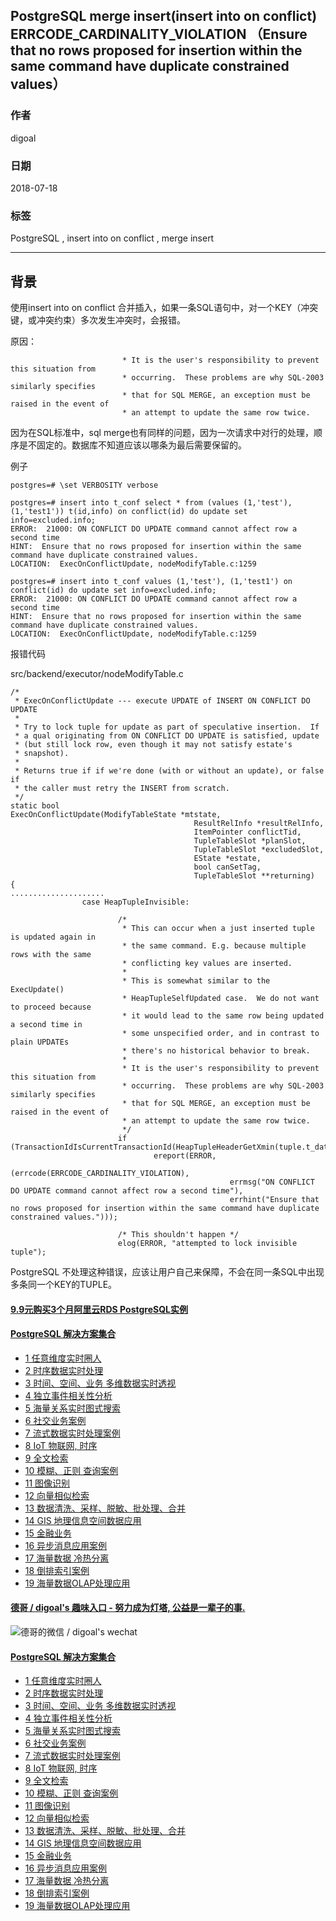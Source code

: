 ## PostgreSQL merge insert(insert into on conflict) ERRCODE_CARDINALITY_VIOLATION （Ensure that no rows proposed for insertion within the same command have duplicate constrained values）  
                                                           
### 作者                                                           
digoal                                                           
                                                           
### 日期                                                           
2018-07-18                                                         
                                                           
### 标签                                                           
PostgreSQL , insert into on conflict , merge insert       
                                                           
----                                                           
                                                           
## 背景        
使用insert into on conflict 合并插入，如果一条SQL语句中，对一个KEY（冲突键，或冲突约束）多次发生冲突时，会报错。  
  
原因：  
  
```  
                         * It is the user's responsibility to prevent this situation from  
                         * occurring.  These problems are why SQL-2003 similarly specifies  
                         * that for SQL MERGE, an exception must be raised in the event of  
                         * an attempt to update the same row twice.  
```  
  
因为在SQL标准中，sql merge也有同样的问题，因为一次请求中对行的处理，顺序是不固定的。数据库不知道应该以哪条为最后需要保留的。  
  
例子  
  
```  
postgres=# \set VERBOSITY verbose  
  
postgres=# insert into t_conf select * from (values (1,'test'), (1,'test1')) t(id,info) on conflict(id) do update set info=excluded.info;  
ERROR:  21000: ON CONFLICT DO UPDATE command cannot affect row a second time  
HINT:  Ensure that no rows proposed for insertion within the same command have duplicate constrained values.  
LOCATION:  ExecOnConflictUpdate, nodeModifyTable.c:1259  
  
postgres=# insert into t_conf values (1,'test'), (1,'test1') on conflict(id) do update set info=excluded.info;  
ERROR:  21000: ON CONFLICT DO UPDATE command cannot affect row a second time  
HINT:  Ensure that no rows proposed for insertion within the same command have duplicate constrained values.  
LOCATION:  ExecOnConflictUpdate, nodeModifyTable.c:1259  
```  
  
报错代码  
  
src/backend/executor/nodeModifyTable.c  
  
```  
/*  
 * ExecOnConflictUpdate --- execute UPDATE of INSERT ON CONFLICT DO UPDATE  
 *  
 * Try to lock tuple for update as part of speculative insertion.  If  
 * a qual originating from ON CONFLICT DO UPDATE is satisfied, update  
 * (but still lock row, even though it may not satisfy estate's  
 * snapshot).  
 *  
 * Returns true if if we're done (with or without an update), or false if  
 * the caller must retry the INSERT from scratch.  
 */  
static bool  
ExecOnConflictUpdate(ModifyTableState *mtstate,  
                                         ResultRelInfo *resultRelInfo,  
                                         ItemPointer conflictTid,  
                                         TupleTableSlot *planSlot,  
                                         TupleTableSlot *excludedSlot,  
                                         EState *estate,  
                                         bool canSetTag,  
                                         TupleTableSlot **returning)  
{  
.....................  
                case HeapTupleInvisible:  
  
                        /*  
                         * This can occur when a just inserted tuple is updated again in  
                         * the same command. E.g. because multiple rows with the same  
                         * conflicting key values are inserted.  
                         *  
                         * This is somewhat similar to the ExecUpdate()  
                         * HeapTupleSelfUpdated case.  We do not want to proceed because  
                         * it would lead to the same row being updated a second time in  
                         * some unspecified order, and in contrast to plain UPDATEs  
                         * there's no historical behavior to break.  
                         *  
                         * It is the user's responsibility to prevent this situation from  
                         * occurring.  These problems are why SQL-2003 similarly specifies  
                         * that for SQL MERGE, an exception must be raised in the event of  
                         * an attempt to update the same row twice.  
                         */  
                        if (TransactionIdIsCurrentTransactionId(HeapTupleHeaderGetXmin(tuple.t_data)))  
                                ereport(ERROR,  
                                                (errcode(ERRCODE_CARDINALITY_VIOLATION),  
                                                 errmsg("ON CONFLICT DO UPDATE command cannot affect row a second time"),  
                                                 errhint("Ensure that no rows proposed for insertion within the same command have duplicate constrained values.")));  
  
                        /* This shouldn't happen */  
                        elog(ERROR, "attempted to lock invisible tuple");  
```  
  
PostgreSQL 不处理这种错误，应该让用户自己来保障，不会在同一条SQL中出现多条同一个KEY的TUPLE。  
  
  
    
  
  
  
  
  
  
  
  
  
  
  
  
  
  
  
  
  
  
  
  
  
  
  
  
  
  
  
  
  
  
  
  
  
  
  
  
  
  
  
  
  
  
  
  
  
#### [9.9元购买3个月阿里云RDS PostgreSQL实例](https://www.aliyun.com/database/postgresqlactivity "57258f76c37864c6e6d23383d05714ea")
  
  
#### [PostgreSQL 解决方案集合](https://yq.aliyun.com/topic/118 "40cff096e9ed7122c512b35d8561d9c8")
- [1 任意维度实时圈人](https://yq.aliyun.com/topic/118 "40cff096e9ed7122c512b35d8561d9c8")
- [2 时序数据实时处理](https://yq.aliyun.com/topic/118 "40cff096e9ed7122c512b35d8561d9c8")
- [3 时间、空间、业务 多维数据实时透视](https://yq.aliyun.com/topic/118 "40cff096e9ed7122c512b35d8561d9c8")
- [4 独立事件相关性分析](https://yq.aliyun.com/topic/118 "40cff096e9ed7122c512b35d8561d9c8")
- [5 海量关系实时图式搜索](https://yq.aliyun.com/topic/118 "40cff096e9ed7122c512b35d8561d9c8")
- [6 社交业务案例](https://yq.aliyun.com/topic/118 "40cff096e9ed7122c512b35d8561d9c8")
- [7 流式数据实时处理案例](https://yq.aliyun.com/topic/118 "40cff096e9ed7122c512b35d8561d9c8")
- [8 IoT 物联网, 时序](https://yq.aliyun.com/topic/118 "40cff096e9ed7122c512b35d8561d9c8")
- [9 全文检索](https://yq.aliyun.com/topic/118 "40cff096e9ed7122c512b35d8561d9c8")
- [10 模糊、正则 查询案例](https://yq.aliyun.com/topic/118 "40cff096e9ed7122c512b35d8561d9c8")
- [11 图像识别](https://yq.aliyun.com/topic/118 "40cff096e9ed7122c512b35d8561d9c8")
- [12 向量相似检索](https://yq.aliyun.com/topic/118 "40cff096e9ed7122c512b35d8561d9c8")
- [13 数据清洗、采样、脱敏、批处理、合并](https://yq.aliyun.com/topic/118 "40cff096e9ed7122c512b35d8561d9c8")
- [14 GIS 地理信息空间数据应用](https://yq.aliyun.com/topic/118 "40cff096e9ed7122c512b35d8561d9c8")
- [15 金融业务](https://yq.aliyun.com/topic/118 "40cff096e9ed7122c512b35d8561d9c8")
- [16 异步消息应用案例](https://yq.aliyun.com/topic/118 "40cff096e9ed7122c512b35d8561d9c8")
- [17 海量数据 冷热分离](https://yq.aliyun.com/topic/118 "40cff096e9ed7122c512b35d8561d9c8")
- [18 倒排索引案例](https://yq.aliyun.com/topic/118 "40cff096e9ed7122c512b35d8561d9c8")
- [19 海量数据OLAP处理应用](https://yq.aliyun.com/topic/118 "40cff096e9ed7122c512b35d8561d9c8")
  
  
#### [德哥 / digoal's 趣味入口 - 努力成为灯塔, 公益是一辈子的事.](https://github.com/digoal/blog/blob/master/README.md "22709685feb7cab07d30f30387f0a9ae")
  
  
![德哥的微信 / digoal's wechat](../pic/digoal_weixin.jpg "f7ad92eeba24523fd47a6e1a0e691b59")
  
  
#### [PostgreSQL 解决方案集合](https://yq.aliyun.com/topic/118 "40cff096e9ed7122c512b35d8561d9c8")
- [1 任意维度实时圈人](https://yq.aliyun.com/topic/118 "40cff096e9ed7122c512b35d8561d9c8")
- [2 时序数据实时处理](https://yq.aliyun.com/topic/118 "40cff096e9ed7122c512b35d8561d9c8")
- [3 时间、空间、业务 多维数据实时透视](https://yq.aliyun.com/topic/118 "40cff096e9ed7122c512b35d8561d9c8")
- [4 独立事件相关性分析](https://yq.aliyun.com/topic/118 "40cff096e9ed7122c512b35d8561d9c8")
- [5 海量关系实时图式搜索](https://yq.aliyun.com/topic/118 "40cff096e9ed7122c512b35d8561d9c8")
- [6 社交业务案例](https://yq.aliyun.com/topic/118 "40cff096e9ed7122c512b35d8561d9c8")
- [7 流式数据实时处理案例](https://yq.aliyun.com/topic/118 "40cff096e9ed7122c512b35d8561d9c8")
- [8 IoT 物联网, 时序](https://yq.aliyun.com/topic/118 "40cff096e9ed7122c512b35d8561d9c8")
- [9 全文检索](https://yq.aliyun.com/topic/118 "40cff096e9ed7122c512b35d8561d9c8")
- [10 模糊、正则 查询案例](https://yq.aliyun.com/topic/118 "40cff096e9ed7122c512b35d8561d9c8")
- [11 图像识别](https://yq.aliyun.com/topic/118 "40cff096e9ed7122c512b35d8561d9c8")
- [12 向量相似检索](https://yq.aliyun.com/topic/118 "40cff096e9ed7122c512b35d8561d9c8")
- [13 数据清洗、采样、脱敏、批处理、合并](https://yq.aliyun.com/topic/118 "40cff096e9ed7122c512b35d8561d9c8")
- [14 GIS 地理信息空间数据应用](https://yq.aliyun.com/topic/118 "40cff096e9ed7122c512b35d8561d9c8")
- [15 金融业务](https://yq.aliyun.com/topic/118 "40cff096e9ed7122c512b35d8561d9c8")
- [16 异步消息应用案例](https://yq.aliyun.com/topic/118 "40cff096e9ed7122c512b35d8561d9c8")
- [17 海量数据 冷热分离](https://yq.aliyun.com/topic/118 "40cff096e9ed7122c512b35d8561d9c8")
- [18 倒排索引案例](https://yq.aliyun.com/topic/118 "40cff096e9ed7122c512b35d8561d9c8")
- [19 海量数据OLAP处理应用](https://yq.aliyun.com/topic/118 "40cff096e9ed7122c512b35d8561d9c8")
  
